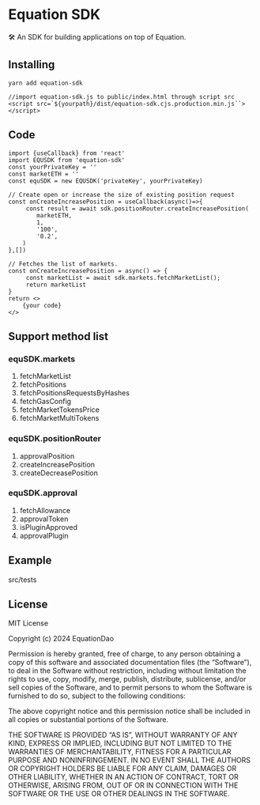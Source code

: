 # Equation SDK

🛠 An SDK for building applications on top of Equation.

## Installing

```
yarn add equation-sdk

//import equation-sdk.js to public/index.html through script src
<script src=`${yourpath}/dist/equation-sdk.cjs.production.min.js``></script>
```
## Code
```
import {useCallback} from 'react'
import EQUSDK from 'equation-sdk'
const yourPrivateKey = ''
const marketETH = ''
const equSDK = new EQUSDK('privateKey', yourPrivateKey) 

// Create open or increase the size of existing position request
const onCreateIncreasePosition = useCallback(async()=>{
     const result = await sdk.positionRouter.createIncreasePosition(
        marketETH,
        1,
        '100',
        '0.2',
    )
},[])

// Fetches the list of markets.
const onCreateIncreasePosition = async() => {
     const marketList = await sdk.markets.fetchMarketList();
     return marketList
}
return <>
    {your code}
</>

```

## Support method list

### equSDK.markets
1. fetchMarketList
2. fetchPositions
3. fetchPositionsRequestsByHashes
4. fetchGasConfig
5. fetchMarketTokensPrice
6. fetchMarketMultiTokens


### equSDK.positionRouter
1. approvalPosition
2. createIncreasePosition
3. createDecreasePosition

### equSDK.approval
1. fetchAllowance
2. approvalToken
3. isPluginApproved
4. approvalPlugin

## Example
src/tests


## License
MIT License

Copyright (c) 2024 EquationDao

Permission is hereby granted, free of charge, to any person obtaining a copy of this software and associated documentation files (the “Software”), to deal in the Software without restriction, including without limitation the rights to use, copy, modify, merge, publish, distribute, sublicense, and/or sell copies of the Software, and to permit persons to whom the Software is furnished to do so, subject to the following conditions:

The above copyright notice and this permission notice shall be included in all copies or substantial portions of the Software.

THE SOFTWARE IS PROVIDED “AS IS”, WITHOUT WARRANTY OF ANY KIND, EXPRESS OR IMPLIED, INCLUDING BUT NOT LIMITED TO THE WARRANTIES OF MERCHANTABILITY, FITNESS FOR A PARTICULAR PURPOSE AND NONINFRINGEMENT. IN NO EVENT SHALL THE AUTHORS OR COPYRIGHT HOLDERS BE LIABLE FOR ANY CLAIM, DAMAGES OR OTHER LIABILITY, WHETHER IN AN ACTION OF CONTRACT, TORT OR OTHERWISE, ARISING FROM, OUT OF OR IN CONNECTION WITH THE SOFTWARE OR THE USE OR OTHER DEALINGS IN THE SOFTWARE.

